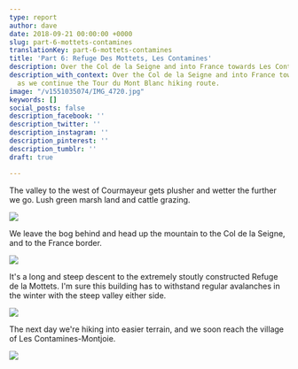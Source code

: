 ```yaml
---
type: report
author: dave
date: 2018-09-21 00:00:00 +0000
slug: part-6-mottets-contamines
translationKey: part-6-mottets-contamines
title: 'Part 6: Refuge Des Mottets, Les Contamines'
description: Over the Col de la Seigne and into France towards Les Contamines.
description_with_context: Over the Col de la Seigne and into France towards Les Contamines,
  as we continue the Tour du Mont Blanc hiking route.
image: "/v1551035074/IMG_4720.jpg"
keywords: []
social_posts: false
description_facebook: ''
description_twitter: ''
description_instagram: ''
description_pinterest: ''
description_tumblr: ''
draft: true

---
```

The valley to the west of Courmayeur gets plusher and wetter the further we go. Lush green marsh land and cattle grazing.

![](https://res.cloudinary.com/wildernessprime/image/upload/w_800,dpr_auto/v1551035074/IMG_4720.jpg)

We leave the bog behind and head up the mountain to the Col de la Seigne, and to the France border.

![](https://res.cloudinary.com/wildernessprime/image/upload/w_800,dpr_auto/v1551035271/IMG_4729.jpg)

It's a long and steep descent to the extremely stoutly constructed Refuge de la Mottets. I'm sure this building has to withstand regular avalanches in the winter with the steep valley either side.

![](https://res.cloudinary.com/wildernessprime/image/upload/w_800,dpr_auto/v1551035465/IMG_4738.jpg)

The next day we're hiking into easier terrain, and we soon reach the village of Les Contamines-Montjoie.

![](https://res.cloudinary.com/wildernessprime/image/upload/w_800,dpr_auto/v1551035565/IMG_4732%20%281%29.jpg)